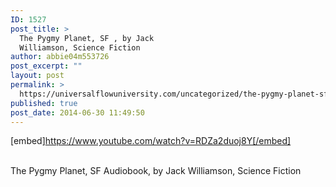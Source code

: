 ```yaml
---
ID: 1527
post_title: >
  The Pygmy Planet, SF , by Jack
  Williamson, Science Fiction
author: abbie04m553726
post_excerpt: ""
layout: post
permalink: >
  https://universalflowuniversity.com/uncategorized/the-pygmy-planet-sf-by-jack-williamson-science-fiction/
published: true
post_date: 2014-06-30 11:49:50
---
```

[embed]https://www.youtube.com/watch?v=RDZa2duoj8Y[/embed]</br></br>
<p>The Pygmy Planet, SF Audiobook, by Jack Williamson, Science Fiction</p>